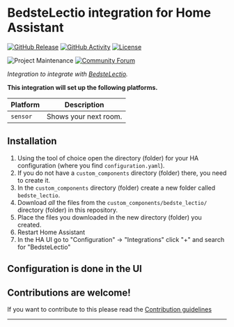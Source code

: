 # BedsteLectio integration for Home Assistant

[![GitHub Release][releases-shield]][releases]
[![GitHub Activity][commits-shield]][commits]
[![License][license-shield]](LICENSE)

![Project Maintenance][maintenance-shield]
[![Community Forum][forum-shield]][forum]

_Integration to integrate with [BedsteLectio][bedste_lectio]._

**This integration will set up the following platforms.**

Platform | Description
-- | --
`sensor` | Shows your next room.

## Installation

1. Using the tool of choice open the directory (folder) for your HA configuration (where you find `configuration.yaml`).
1. If you do not have a `custom_components` directory (folder) there, you need to create it.
1. In the `custom_components` directory (folder) create a new folder called `bedste_lectio`.
1. Download _all_ the files from the `custom_components/bedste_lectio/` directory (folder) in this repository.
1. Place the files you downloaded in the new directory (folder) you created.
1. Restart Home Assistant
1. In the HA UI go to "Configuration" -> "Integrations" click "+" and search for "BedsteLectio"

## Configuration is done in the UI

<!---->

## Contributions are welcome!

If you want to contribute to this please read the [Contribution guidelines](CONTRIBUTING.md)

***

[bedste_lectio]: https://github.com/JohnnyJTH/BedsteLectioHA
[commits-shield]: https://img.shields.io/github/commit-activity/y/JohnnyJTH/BedsteLectioHA.svg?style=for-the-badge
[commits]: https://github.com/JohnnyJTH/BedsteLectioHA/commits/main
[forum-shield]: https://img.shields.io/badge/community-forum-brightgreen.svg?style=for-the-badge
[forum]: https://community.home-assistant.io/
[license-shield]: https://img.shields.io/github/license/JohnnyJTH/BedsteLectioHA.svg?style=for-the-badge
[maintenance-shield]: https://img.shields.io/badge/maintainer-JohnnyJTH-blue.svg?style=for-the-badge
[releases-shield]: https://img.shields.io/github/release/JohnnyJTH/BedsteLectioHA.svg?style=for-the-badge
[releases]: https://github.com/JohnnyJTH/BedsteLectioHA/releases
